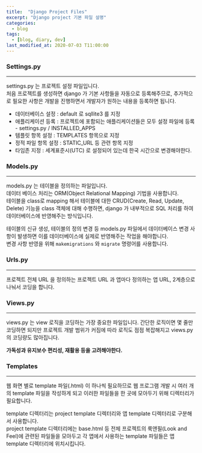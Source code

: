 ```yaml
---
title:  "Django Project Files"
excerpt: "Django project 기본 파일 설명"
categories:
  - blog
tags:
  - [blog, diary, dev]
last_modified_at: 2020-07-03 T11:00:00
---
```


### Settings.py
***
settings.py 는 프로젝트 설정 파일입니다.  
처음 프로젝트를 생성하면 django 가 기본 사항들을 자동으로 등록해주므로, 추가적으로 필요한 사항은 개발을 진행하면서 개발자가 원하는 내용을 등록하면 됩니다.

* 데이터베이스 설정 : default 로 sqllite3 를 지정
* 애플리케이션 등록 : 프로젝트에 포함되는 애플리케이션들은 모두 설정 파일에 등록 - settings.py / INSTALLED_APPS
* 템플릿 항목 설정 : TEMPLATES 항목으로 지정
* 정적 파일 항목 설정 : STATIC_URL 등 관련 항목 지정
* 타임존 지정 : 세계표준시(UTC) 로 설정되어 있는데 한국 시간으로 변경해야한다.

### Models.py
***
models.py 는 테이블을 정의하는 파일입니다.  
데이터 베이스 처리는 ORM(Object Relational Mapping) 기법을 사용합니다.  
테이블을 class로 mapping 해서 테이블에 대한 CRUD(Create, Read, Update, Delete) 기능을 class 객체에 대해 수행하면, django 가 내부적으로 SQL 처리를 하여 데이터베이스에 반영해주는 방식입니다.

테이블의 신규 생성, 테이블의 정의 변경 등 models.py 파일에서 데이터베이스 변경 사항이 발생하면 이를 데이터베이스에 실제로 반영해주는 작업을 해야합니다.  
변경 사항 반영을 위해 `makemigrations` 와 `migrate` 명령어를 사용합니다.

### Urls.py
***
프로젝트 전체 URL 을 정의하는 프로젝트 URL 과 앱마다 정의하는 앱 URL, 2계층으로 나눠서 코딩을 합니다.

### Views.py
***
views.py 는 view 로직을 코딩하는 가장 중요한 파일입니다. 간단한 로직이면 몇 줄만 코딩하면 되지만 프로젝트 개발 범위가 커짐에 따라 로직도 점점 복잡해지고 views.py 의 코딩량도 많아집니다.   

**가독성과 유지보수 편리성, 재활용 등을 고려해야한다.**

### Templates
***
웹 화면 별로 template 파일(.html) 이 하나씩 필요하므로 웹 프로그램 개발 시 여러 개의 template 파일을 작성하게 되고 이러한 파일들을 한 곳에 모아두기 위해 디렉터리가 필요합니다.

template 디렉터리는 project template 디렉터리와 앱 template 디렉터리로 구분해서 사용합니다.  
project template 디렉터리에는 base.html 등 전체 프로젝트의 룩앤필(Look and Feel)에 관련된 파일들을 모아두고 각 앱에서 사용하는 template 파일들은 앱 template 디렉터리에 위치시킵니다.